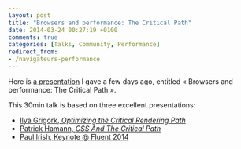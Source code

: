 ```yaml
---
layout: post
title: "Browsers and performance: The Critical Path"
date: 2014-03-24 00:27:19 +0100
comments: true
categories: [Talks, Community, Performance]
redirect_from:
- /navigateurs-performance
---
```


Here is [a presentation](https://thib.me/talks/navigateurs-performance/) I gave a few days ago, entitled « Browsers and performance: The Critical Path ».

<!-- more -->

This 30min talk is based on three excellent presentations:

* [Ilya Grigork, _Optimizing the Critical Rendering Path_](https://docs.google.com/presentation/d/1IRHyU7_crIiCjl0Gvue0WY3eY_eYvFQvSfwQouW9368/present#slide=id.g1e697bbb_0_7)
* [Patrick Hamann, _CSS And The Critical Path_](https://speakerdeck.com/patrickhamann/css-and-the-critical-path)
* [Paul Irish, Keynote @ Fluent 2014](https://www.youtube.com/watch?v=R8W_6xWphtw)
